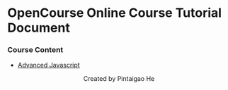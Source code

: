 # OpenCourse Online Course Tutorial Document

### Course Content

- [Advanced Javascript](./06-Advanced_JS)


<center> Created by Pintaigao He </center>
